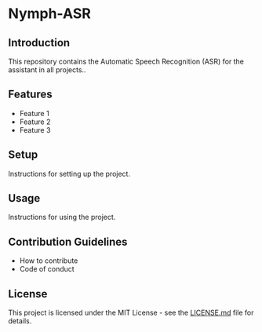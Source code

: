 
# Nymph-ASR

## Introduction
This repository contains the Automatic Speech Recognition (ASR) for the assistant in all projects..

## Features
- Feature 1
- Feature 2
- Feature 3

## Setup
Instructions for setting up the project.

## Usage
Instructions for using the project.

## Contribution Guidelines
- How to contribute
- Code of conduct

## License
This project is licensed under the MIT License - see the [LICENSE.md](LICENSE.md) file for details.
